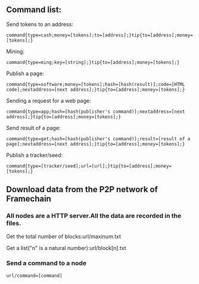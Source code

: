 ## Command list:

Send tokens to an address:

    command{type=cash;money=[tokens];to=[address];}tip{to=[address];money=[tokens];}

Mining:

    command{type=ming;key=[string];}tip{to=[address];money=[tokens];}

Publish a page:

    command{type=software;money=[tokens];hash=[hash(result)];code=[HTML code];nextaddress=[next address];}tip{to=[address];money=[tokens];}

Sending a request for a web page:

    command{type=app;hash=[hash(publisher's command)];nextaddress=[next address];}tip{to=[address];money=[tokens];}

Send result of a page:

    command{type=get;hash=[hash(publisher's command)];result=[result of a page];nextaddress=[next address];}tip{to=[address];money=[tokens];}

Publish a tracker/seed:

    command{type=[tracker/seed];url=[url];}tip{to=[address];money=[tokens];}

## Download data from the P2P network of Framechain


### All nodes are a HTTP server.All the data are recorded in the files.

Get the total number of blocks:url/maxinum.txt

Get a list("n" is a natural number):url/block[n].txt

### Send a command to a node

    url/command=[command]

